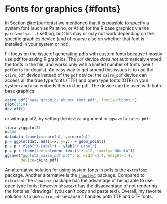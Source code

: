 # Fonts for graphics {#fonts}



In Section \@ref(parfonts) we mentioned that it is possible to specify a system font (such as Palatino, or Arial) for the R base graphics via the `par(family=...)` setting, but this may or may not work depending on the specific graphics device (and of course also on whether that font is installed in your system or not). 

I'll focus on the issue of generating pdfs with custom fonts because I mostly use pdf for saving R graphics. The `pdf` device *does not* automaticaly embed the fonts in the file, and works only with a limited number of fonts (see `?pdfFonts` for details). An easy way to get around this issues is to use the `cairo_pdf` device instead of the `pdf` device: the `cairo_pdf` device can access all the true type fonts (TTF) and open type fonts (OTF) in your system and also embeds them in the pdf. The device can be used with both base graphics:


```r
cairo_pdf("base_graphics_ubuntu_font.pdf", family="Ubuntu")
plot(1:10)
dev.off()
```

or with ggplot2, by setting the `device` argument in `ggsave` to `cairo_pdf`:


```r
library(ggplot2)
n=100
dat=data.frame(x=rnorm(n), y=rnorm(n))
p = ggplot(dat, aes(x=x, y=y)) + geom_point()
p = p + xlab("X-Label") + ylab("Y-Label")
p = p + theme(text=element_text(size=12, family="Ubuntu"))
ggsave("ggplot2_cairo_pdf.pdf", p, width=3.4, height=3.4,
       device=cairo_pdf)
```

An alternative solution for using system fonts in pdfs is the [`extrafont`](https://cran.r-project.org/web/packages/extrafont/README.html) package. Another alternative is the [`showtext`](https://cran.rstudio.com/web/packages/showtext/index.html) package. Compared to `extrafont` the `showtext` package has the advantage of being able to use open type fonts; however `showtext` has the disadvantage of not rendering the fonts as "drawings" (you can't copy and paste text). Overall, my favorite solution is to use `cairo_pdf` because it handles both TTF and OTF fonts.




